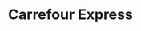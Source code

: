 ---
title: "Carrefour Express"
url: /buenos-aires/carrefour-express-avenida-directorio-2/
shop: comodidad
---